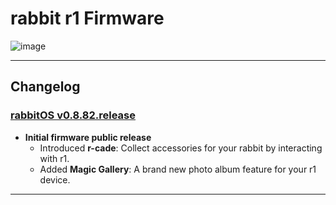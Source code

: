 # rabbit r1 Firmware
![image](https://github.com/user-attachments/assets/214d2882-c09f-49b3-bc26-843f68f955c5)

--------------------------------------------------------------------------------------------------------------
## Changelog

### [rabbitOS v0.8.82.release](https://github.com/rabbit-hmi-oss/firmware/releases/tag/v0.8.82)
- **Initial firmware public release**
  - Introduced **r-cade**: Collect accessories for your rabbit by interacting with r1.
  - Added **Magic Gallery**: A brand new photo album feature for your r1 device.

--------------------------------------------------------------------------------------------------------------
